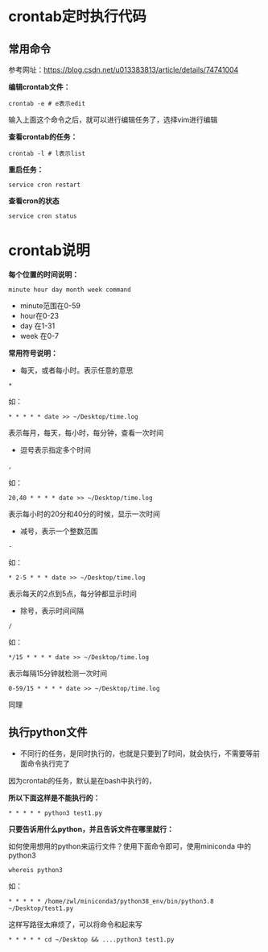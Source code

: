 # crontab定时执行代码

## 常用命令

参考网址：https://blog.csdn.net/u013383813/article/details/74741004

**编辑crontab文件：**

```
crontab -e # e表示edit
```

输入上面这个命令之后，就可以进行编辑任务了，选择vim进行编辑

**查看crontab的任务：**

```
crontab -l # l表示list
```

**重启任务：**

```
service cron restart
```

**查看cron的状态**

```
service cron status
```

# crontab说明

 **每个位置的时间说明：**

```
minute hour day month week command
```

- minute范围在0-59
- hour在0-23
- day 在1-31
- week 在0-7

**常用符号说明：**

- 每天，或者每小时。表示任意的意思

```
*
```

如：

```
* * * * * date >> ~/Desktop/time.log
```

表示每月，每天，每小时，每分钟，查看一次时间

- 逗号表示指定多个时间

```
，
```

如：

```
20,40 * * * * date >> ~/Desktop/time.log
```

表示每小时的20分和40分的时候，显示一次时间

- 减号，表示一个整数范围

```
-
```

如：

```
* 2-5 * * * date >> ~/Desktop/time.log
```

表示每天的2点到5点，每分钟都显示时间

- 除号，表示时间间隔

```
/
```

如：

```
*/15 * * * * date >> ~/Desktop/time.log
```

表示每隔15分钟就检测一次时间

```
0-59/15 * * * * date >> ~/Desktop/time.log
```

同理

## 执行python文件

- 不同行的任务，是同时执行的，也就是只要到了时间，就会执行，不需要等前面命令执行完了

因为crontab的任务，默认是在bash中执行的，

**所以下面这样是不能执行的：**

```
* * * * * python3 test1.py
```

**只要告诉用什么python，并且告诉文件在哪里就行：**

如何使用想用的python来运行文件？使用下面命令即可，使用miniconda 中的python3

```
whereis python3
```

如：

```
* * * * * /home/zwl/miniconda3/python38_env/bin/python3.8 ~/Desktop/test1.py
```

这样写路径太麻烦了，可以将命令和起来写

```
* * * * * cd ~/Desktop && ....python3 test1.py
```

